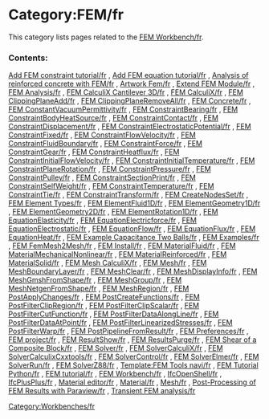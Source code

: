 # Category:FEM/fr
This category lists pages related to the [FEM Workbench/fr](FEM_Workbench/fr.md).

### Contents:

[Add FEM constraint tutorial/fr](Add_FEM_constraint_tutorial/fr.md) , [Add FEM equation tutorial/fr](Add_FEM_equation_tutorial/fr.md) , [Analysis of reinforced concrete with FEM/fr](Analysis_of_reinforced_concrete_with_FEM/fr.md) , [Artwork Fem/fr](Artwork_Fem/fr.md) , [Extend FEM Module/fr](Extend_FEM_Module/fr.md) , [FEM Analysis/fr](FEM_Analysis/fr.md) , [FEM CalculiX Cantilever 3D/fr](FEM_CalculiX_Cantilever_3D/fr.md) , [FEM CalculiX/fr](FEM_CalculiX/fr.md) , [FEM ClippingPlaneAdd/fr](FEM_ClippingPlaneAdd/fr.md) , [FEM ClippingPlaneRemoveAll/fr](FEM_ClippingPlaneRemoveAll/fr.md) , [FEM Concrete/fr](FEM_Concrete/fr.md) , [FEM ConstantVacuumPermittivity/fr](FEM_ConstantVacuumPermittivity/fr.md) , [FEM ConstraintBearing/fr](FEM_ConstraintBearing/fr.md) , [FEM ConstraintBodyHeatSource/fr](FEM_ConstraintBodyHeatSource/fr.md) , [FEM ConstraintContact/fr](FEM_ConstraintContact/fr.md) , [FEM ConstraintDisplacement/fr](FEM_ConstraintDisplacement/fr.md) , [FEM ConstraintElectrostaticPotential/fr](FEM_ConstraintElectrostaticPotential/fr.md) , [FEM ConstraintFixed/fr](FEM_ConstraintFixed/fr.md) , [FEM ConstraintFlowVelocity/fr](FEM_ConstraintFlowVelocity/fr.md) , [FEM ConstraintFluidBoundary/fr](FEM_ConstraintFluidBoundary/fr.md) , [FEM ConstraintForce/fr](FEM_ConstraintForce/fr.md) , [FEM ConstraintGear/fr](FEM_ConstraintGear/fr.md) , [FEM ConstraintHeatflux/fr](FEM_ConstraintHeatflux/fr.md) , [FEM ConstraintInitialFlowVelocity/fr](FEM_ConstraintInitialFlowVelocity/fr.md) , [FEM ConstraintInitialTemperature/fr](FEM_ConstraintInitialTemperature/fr.md) , [FEM ConstraintPlaneRotation/fr](FEM_ConstraintPlaneRotation/fr.md) , [FEM ConstraintPressure/fr](FEM_ConstraintPressure/fr.md) , [FEM ConstraintPulley/fr](FEM_ConstraintPulley/fr.md) , [FEM ConstraintSectionPrint/fr](FEM_ConstraintSectionPrint/fr.md) , [FEM ConstraintSelfWeight/fr](FEM_ConstraintSelfWeight/fr.md) , [FEM ConstraintTemperature/fr](FEM_ConstraintTemperature/fr.md) , [FEM ConstraintTie/fr](FEM_ConstraintTie/fr.md) , [FEM ConstraintTransform/fr](FEM_ConstraintTransform/fr.md) , [FEM CreateNodesSet/fr](FEM_CreateNodesSet/fr.md) , [FEM Element Types/fr](FEM_Element_Types/fr.md) , [FEM ElementFluid1D/fr](FEM_ElementFluid1D/fr.md) , [FEM ElementGeometry1D/fr](FEM_ElementGeometry1D/fr.md) , [FEM ElementGeometry2D/fr](FEM_ElementGeometry2D/fr.md) , [FEM ElementRotation1D/fr](FEM_ElementRotation1D/fr.md) , [FEM EquationElasticity/fr](FEM_EquationElasticity/fr.md) , [FEM EquationElectricforce/fr](FEM_EquationElectricforce/fr.md) , [FEM EquationElectrostatic/fr](FEM_EquationElectrostatic/fr.md) , [FEM EquationFlow/fr](FEM_EquationFlow/fr.md) , [FEM EquationFlux/fr](FEM_EquationFlux/fr.md) , [FEM EquationHeat/fr](FEM_EquationHeat/fr.md) , [FEM Example Capacitance Two Balls/fr](FEM_Example_Capacitance_Two_Balls/fr.md) , [FEM Examples/fr](FEM_Examples/fr.md) , [FEM FemMesh2Mesh/fr](FEM_FemMesh2Mesh/fr.md) , [FEM Install/fr](FEM_Install/fr.md) , [FEM MaterialFluid/fr](FEM_MaterialFluid/fr.md) , [FEM MaterialMechanicalNonlinear/fr](FEM_MaterialMechanicalNonlinear/fr.md) , [FEM MaterialReinforced/fr](FEM_MaterialReinforced/fr.md) , [FEM MaterialSolid/fr](FEM_MaterialSolid/fr.md) , [FEM Mesh CalculiX/fr](FEM_Mesh_CalculiX/fr.md) , [FEM Mesh/fr](FEM_Mesh/fr.md) , [FEM MeshBoundaryLayer/fr](FEM_MeshBoundaryLayer/fr.md) , [FEM MeshClear/fr](FEM_MeshClear/fr.md) , [FEM MeshDisplayInfo/fr](FEM_MeshDisplayInfo/fr.md) , [FEM MeshGmshFromShape/fr](FEM_MeshGmshFromShape/fr.md) , [FEM MeshGroup/fr](FEM_MeshGroup/fr.md) , [FEM MeshNetgenFromShape/fr](FEM_MeshNetgenFromShape/fr.md) , [FEM MeshRegion/fr](FEM_MeshRegion/fr.md) , [FEM PostApplyChanges/fr](FEM_PostApplyChanges/fr.md) , [FEM PostCreateFunctions/fr](FEM_PostCreateFunctions/fr.md) , [FEM PostFilterClipRegion/fr](FEM_PostFilterClipRegion/fr.md) , [FEM PostFilterClipScalar/fr](FEM_PostFilterClipScalar/fr.md) , [FEM PostFilterCutFunction/fr](FEM_PostFilterCutFunction/fr.md) , [FEM PostFilterDataAlongLine/fr](FEM_PostFilterDataAlongLine/fr.md) , [FEM PostFilterDataAtPoint/fr](FEM_PostFilterDataAtPoint/fr.md) , [FEM PostFilterLinearizedStresses/fr](FEM_PostFilterLinearizedStresses/fr.md) , [FEM PostFilterWarp/fr](FEM_PostFilterWarp/fr.md) , [FEM PostPipelineFromResult/fr](FEM_PostPipelineFromResult/fr.md) , [FEM Preferences/fr](FEM_Preferences/fr.md) , [FEM project/fr](FEM_project/fr.md) , [FEM ResultShow/fr](FEM_ResultShow/fr.md) , [FEM ResultsPurge/fr](FEM_ResultsPurge/fr.md) , [FEM Shear of a Composite Block/fr](FEM_Shear_of_a_Composite_Block/fr.md) , [FEM Solver/fr](FEM_Solver/fr.md) , [FEM SolverCalculiX/fr](FEM_SolverCalculiX/fr.md) , [FEM SolverCalculixCxxtools/fr](FEM_SolverCalculixCxxtools/fr.md) , [FEM SolverControl/fr](FEM_SolverControl/fr.md) , [FEM SolverElmer/fr](FEM_SolverElmer/fr.md) , [FEM SolverRun/fr](FEM_SolverRun/fr.md) , [FEM SolverZ88/fr](FEM_SolverZ88/fr.md) , [Template:FEM Tools navi/fr](Template:FEM_Tools_navi/fr.md) , [FEM Tutorial Python/fr](FEM_Tutorial_Python/fr.md) , [FEM tutorial/fr](FEM_tutorial/fr.md) , [FEM Workbench/fr](FEM_Workbench/fr.md) , [IfcOpenShell/fr](IfcOpenShell/fr.md) , [IfcPlusPlus/fr](IfcPlusPlus/fr.md) , [Material editor/fr](Material_editor/fr.md) , [Material/fr](Material/fr.md) , [Mesh/fr](Mesh/fr.md) , [Post-Processing of FEM Results with Paraview/fr](Post-Processing_of_FEM_Results_with_Paraview/fr.md) , [Transient FEM analysis/fr](Transient_FEM_analysis/fr.md)

[Category:Workbenches/fr](Category:Workbenches/fr.md)
